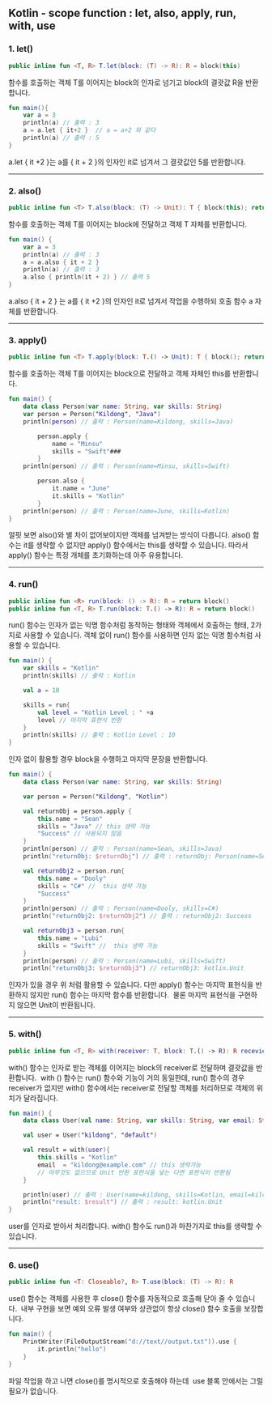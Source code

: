 ## Kotlin - scope function : let, also, apply, run, with, use

### 1. let()

```kotlin
public inline fun <T, R> T.let(block: (T) -> R): R = block(this)
```
함수를 호출하는 객체 T를 이어지는 block의 인자로 넘기고 block의 결괏값 R을 반환합니다.

```kotlin
fun main(){
    var a = 3
    println(a) // 출력 : 3
    a = a.let { it+2 }  // a = a+2 와 같다
    println(a) // 출력 : 5
}
```
a.let { it +2 }는 a를 { it + 2 }의 인자인 it로 넘겨서 그 결괏값인 5를 반환합니다.

---
### 2. also()
```kotlin
public inline fun <T> T.also(block: (T) -> Unit): T { block(this); return this }
```
함수를 호출하는 객체 T를 이어지는 block에 전달하고 객체 T 자체를 반환합니다. 
```kotlin
fun main() {
    var a = 3
    println(a) // 출력 : 3
    a = a.also { it + 2 }
    println(a) // 출력 : 3
    a.also { println(it + 2) } // 출력 5
}
```
a.also { it + 2 } 는 a를 { it +2 }의 인자인 it로 넘겨서 작업을 수행하되 호출 함수 a 자체를 반환합니다.

---
### 3. apply()

```kotlin
public inline fun <T> T.apply(block: T.() -> Unit): T { block(); return this }
```
함수를 호출하는 객체 T를 이어지는 block으로 전달하고 객체 자체인 this를 반환합니다.
```kotlin
fun main() {
    data class Person(var name: String, var skills: String)
    var person = Person("Kildong", "Java")
    println(person) // 출력 : Person(name=Kildong, skills=Java)

        person.apply {
            name = "Minsu"
            skills = "Swift"###
        }
    println(person) // 출력 : Person(name=Minsu, skills=Swift)

        person.also {
            it.name = "June"
            it.skills = "Kotlin"
        }
    println(person) // 출력 : Person(name=June, skills=Kotlin)
}
```
얼핏 보면 also()와 별 차이 없어보이지만 객체를 넘겨받는 방식이 다릅니다.
also() 함수는 it를 생략할 수 없지만 apply() 함수에서는 this를 생략할 수 있습니다.
따라서 apply() 함수는 특정 개체를 초기화하는데 아주 유용합니다.

---
### 4. run()

```kotlin
public inline fun <R> run(block: () -> R): R = return block()
public inline fun <T, R> T.run(block: T.() -> R): R = return block()
```
run() 함수는 인자가 없는 익명 함수처럼 동작하는 형태와 객체에서 호출하는 형태, 2가지로 사용할 수 있습니다.
객체 없이 run() 함수를 사용하면 인자 없는 익명 함수처럼 사용할 수 있습니다. 
```kotlin
fun main() {
    var skills = "Kotlin"
    println(skills) // 출력 : Kotlin

    val a = 10

    skills = run{
        val level = "Kotlin Level : " +a
        level // 마지막 표현식 반환
    }
    println(skills) // 출력 : Kotlin Level : 10
}
```
인자 없이 활용할 경우 block을 수행하고 마지막 문장을 반환합니다.
```kotlin
fun main() {
    data class Person(var name: String, var skills: String)

    var person = Person("Kildong", "Kotlin")

    val returnObj = person.apply {
        this.name = "Sean"
        skills = "Java" // this 생략 가능
        "Success" // 사용되지 않음
    }
    println(person) // 출력 : Person(name=Sean, skills=Java)
    println("returnObj: $returnObj") // 출력 : returnObj: Person(name=Sean, skills=Java)

    val returnObj2 = person.run{
        this.name = "Dooly"
        skills = "C#" //  this 생략 가능
        "Success"
    }
    println(person) // 출력 : Person(name=Dooly, skills=C#)
    println("returnObj2: $returnObj2") // 출력 : returnObj2: Success

    val returnObj3 = person.run{
        this.name = "Lubi"
        skills = "Swift" //  this 생략 가능
    }
    println(person) // 출력 : Person(name=Lubi, skills=Swift)
    println("returnObj3: $returnObj3") // returnObj3: kotlin.Unit
```
인자가 있을 경우 위 처럼 활용할 수 있습니다. 다만 apply() 함수는 마지막 표현식을 반환하지 않지만
run() 함수는 마지막 함수를 반환합니다.  물론 마지막 표현식을 구현하지 않으면 Unit이 반환됩니다.

---
### 5. with()
```kotlin
public inline fun <T, R> with(receiver: T, block: T.() -> R): R recevier.block()
```
with() 함수는 인자로 받는 객체를 이어지는 block의 receiver로 전달하며 결괏값을 반환합니다. 
with () 함수는 run() 함수와 기능이 거의 동일한데, run() 함수의 경우 receiver가 없지만 with() 함수에서는 receiver로 전달할 객체를 처리하므로 객체의 위치가 달라집니다.
```kotlin
fun main() {
    data class User(val name: String, var skills: String, var email: String? = null)

    val user = User("kildong", "default")

    val result = with(user){
        this.skills = "Kotlin"
        email  = "kildong@example.com" // this 생략가능
        // 아무것도 없으므로 Unit 반환 표현식을 넣는 다면 표현식이 반환됨
    }

    println(user) // 출력 : User(name=kildong, skills=Kotlin, email=kildong@example.com)
    println("result: $result") // 출력 : result: kotlin.Unit
}
```
user를 인자로 받아서 처리합니다. with() 함수도 run()과 마찬가지로 this를 생략할 수 있습니다.

---
### 6. use()
```kotlin
public inline fun <T: Closeable?, R> T.use(block: (T) -> R): R
```
use() 함수는 객체를 사용한 후 close() 함수를 자동적으로 호출해 닫아 줄 수 있습니다. 
내부 구현을 보면 예외 오류 발생 여부와 상관없이 항상 close() 함수 호출을 보장합니다.
```kotlin
fun main() {
    PrintWriter(FileOutputStream("d://text//output.txt")).use { 
        it.println("hello")
    }
}
```
파일 작업을 하고 나면 close()를 명시적으로 호출해야 하는데  use 블록 안에서는 그럴 필요가 없습니다.
